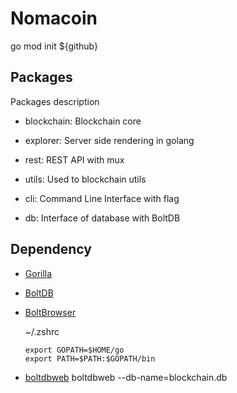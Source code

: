# Nomacoin

go mod init ${github}

## Packages

Packages description

- blockchain: Blockchain core

- explorer: Server side rendering in golang

- rest: REST API with mux

- utils: Used to blockchain utils

- cli: Command Line Interface with flag

- db: Interface of database with BoltDB

## Dependency

- [Gorilla](https://github.com/gorilla/mux)

- [BoltDB](https://github.com/boltdb/bolt)

- [BoltBrowser](https://github.com/br0xen/boltbrowser)

  ~/.zshrc

  ```
  export GOPATH=$HOME/go
  export PATH=$PATH:$GOPATH/bin
  ```

- [boltdbweb](https://github.com/evnix/boltdbweb)
  boltdbweb --db-name=blockchain.db

